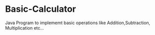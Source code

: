 # Basic-Calculator

Java Program to implememt basic operations like Addition,Subtraction, Multiplication etc...
